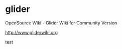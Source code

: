 glider
======

OpenSource Wiki - Glider Wiki for Community Version 

http://www.gliderwiki.org


test 